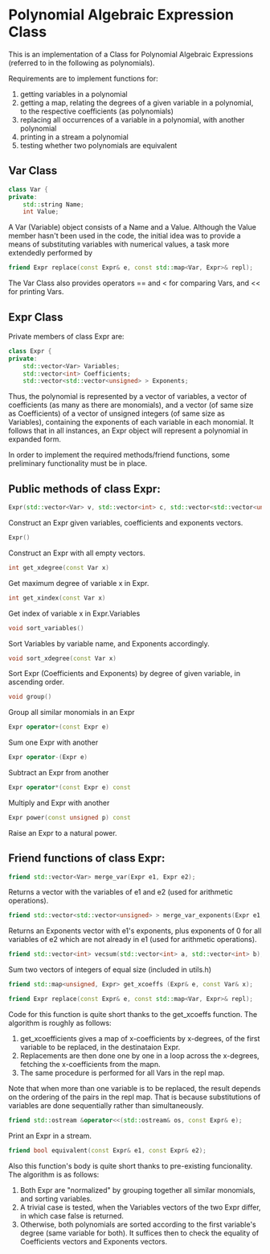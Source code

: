 # Polynomial Algebraic Expression Class

This is an implementation of a Class for Polynomial Algebraic Expressions (referred to in the following as polynomials).

Requirements are to implement functions for:
1. getting variables in a polynomial
2. getting a map, relating the degrees of a given variable in a polynomial, to the respective coefficients (as polynomials)
3. replacing all occurrences of a variable in a polynomial, with another polynomial
4. printing in a stream a polynomial
5. testing whether two polynomials are equivalent

## Var Class
```cpp
class Var {
private:
    std::string Name;
    int Value;
```
A Var (Variable) object consists of a Name and a Value. Although the Value member hasn't been used in the code, the initial idea was to provide a means of substituting variables with numerical values, a task more extendedly performed by 
```cpp
friend Expr replace(const Expr& e, const std::map<Var, Expr>& repl);
```
The Var Class also provides operators == and < for comparing Vars, and << for printing Vars.


## Expr Class

Private members of class Expr are:
```cpp
class Expr {
private:
    std::vector<Var> Variables;
    std::vector<int> Coefficients;
    std::vector<std::vector<unsigned> > Exponents;
```
Thus, the polynomial is represented by a vector of variables, a vector of coefficients (as many as there are monomials), and a vector (of same size as Coefficients) of a vector of unsigned integers (of same size as Variables), containing the exponents of each variable in each monomial.
It follows that in all instances, an Expr object will represent a polynomial in expanded form.

In order to implement the required methods/friend functions, some preliminary functionality must be in place. 


## Public methods of class Expr:

```cpp
Expr(std::vector<Var> v, std::vector<int> c, std::vector<std::vector<unsigned> > e)
```
Construct an Expr given variables, coefficients and exponents vectors.

```cpp
Expr()
```
Construct an Expr with all empty vectors.

```cpp
int get_xdegree(const Var x)
```
Get maximum degree of variable x in Expr.

```cpp
int get_xindex(const Var x)
```
Get index of variable x in Expr.Variables 

```cpp
void sort_variables()
```
Sort Variables by variable name, and Exponents accordingly.
```cpp
void sort_xdegree(const Var x)
```
Sort Expr (Coefficients and Exponents) by degree of given variable, in ascending order. 

```cpp
void group()
```
Group all similar monomials in an Expr

```cpp
Expr operator+(const Expr e)
```
Sum one Expr with another
```cpp
Expr operator-(Expr e)
```
Subtract an Expr from another
```cpp
Expr operator*(const Expr e) const
```
Multiply and Expr with another
```cpp
Expr power(const unsigned p) const
```
Raise an Expr to a natural power.


## Friend functions of class Expr:
```cpp
friend std::vector<Var> merge_var(Expr e1, Expr e2);
```
Returns a vector with the variables of e1 and e2 (used for arithmetic operations).
```cpp
friend std::vector<std::vector<unsigned> > merge_var_exponents(Expr e1, Expr e2);
```
Returns an Exponents vector with e1's exponents, plus exponents of 0 for all variables of e2 which are not already in e1 (used for arithmetic operations).
```cpp
friend std::vector<int> vecsum(std::vector<int> a, std::vector<int> b);
```
Sum two vectors of integers of equal size (included in utils.h)
```cpp
friend std::map<unsigned, Expr> get_xcoeffs (Expr& e, const Var& x);
```
```cpp
friend Expr replace(const Expr& e, const std::map<Var, Expr>& repl);
```
Code for this function is quite short thanks to the get_xcoeffs function. The algorithm is roughly as follows:
1. get_xcoefficients gives a map of x-coefficients by x-degrees, of the first variable to be replaced, in the destinataion Expr. 
2. Replacements are then done one by one in a loop across the x-degrees, fetching the x-coefficients from the mapn. 
3. The same procedure is performed for all Vars in the repl map. 

Note that when more than one variable is to be replaced, the result depends on the ordering of the pairs in the repl map. That is because substitutions of variables are done sequentially rather than simultaneously.

```cpp
friend std::ostream &operator<<(std::ostream& os, const Expr& e);
```
Print an Expr in a stream.
```cpp
friend bool equivalent(const Expr& e1, const Expr& e2);
```
Also this function's body is quite short thanks to pre-existing funcionality. The algorithm is as follows:
1. Both Expr are "normalized" by grouping together all similar monomials, and sorting variables. 
2. A trivial case is tested, when the Variables vectors of the two Expr differ, in which case false is returned. 
3. Otherwise, both polynomials are sorted according to the first variable's degree (same variable for both). It suffices then to check the equality of Coefficients vectors and Exponents vectors.
